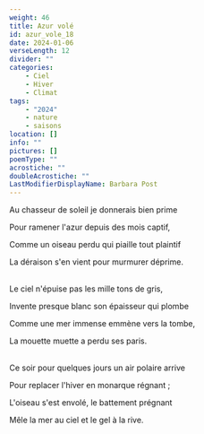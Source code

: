 ```yaml
---
weight: 46
title: Azur volé
id: azur_vole_18
date: 2024-01-06
verseLength: 12
divider: ""
categories:
    - Ciel
    - Hiver
    - Climat
tags:
    - "2024"
    - nature
    - saisons
location: []
info: ""
pictures: []
poemType: ""
acrostiche: ""
doubleAcrostiche: ""
LastModifierDisplayName: Barbara Post
---
```

Au chasseur de soleil je donnerais bien prime

Pour ramener l'azur depuis des mois captif,

Comme un oiseau perdu qui piaille tout plaintif

La déraison s'en vient pour murmurer déprime.

 \
Le ciel n'épuise pas les mille tons de gris,

Invente presque blanc son épaisseur qui plombe

Comme une mer immense emmène vers la tombe,

La mouette muette a perdu ses paris.

 \
Ce soir pour quelques jours un air polaire arrive

Pour replacer l'hiver en monarque régnant ;

L'oiseau s'est envolé, le battement prégnant

Mêle la mer au ciel et le gel à la rive.
